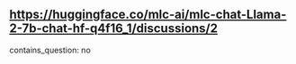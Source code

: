 ## https://huggingface.co/mlc-ai/mlc-chat-Llama-2-7b-chat-hf-q4f16_1/discussions/2

contains_question: no